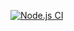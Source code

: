 [![Node.js CI](https://github.com/rm17moses/bootcamp-terminal-tests/actions/workflows/node.js.yml/badge.svg)](https://github.com/rm17moses/bootcamp-terminal-tests/actions/workflows/node.js.yml)
